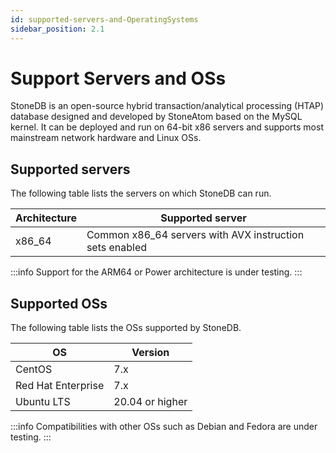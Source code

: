 ```yaml
---
id: supported-servers-and-OperatingSystems
sidebar_position: 2.1
---
```

# Support Servers and OSs
StoneDB is an open-source hybrid transaction/analytical processing (HTAP) database designed and developed by StoneAtom based on the MySQL kernel. It can be deployed and run on 64-bit x86 servers and supports most mainstream network hardware and Linux OSs.
## Supported servers
The following table lists the servers on which StoneDB can run.

| **Architecture** | **Supported server** |
| --- | --- |
| x86_64 | Common x86_64 servers with AVX instruction sets enabled |

:::info
Support for the ARM64 or Power architecture is under testing.
:::
## Supported OSs
The following table lists the OSs supported by StoneDB.

| **OS** | **Version** |
| --- | --- |
| CentOS | 7.x |
| Red Hat Enterprise | 7.x |
| Ubuntu LTS | 20.04 or higher |

:::info
Compatibilities with other OSs such as Debian and Fedora are under testing.
:::

